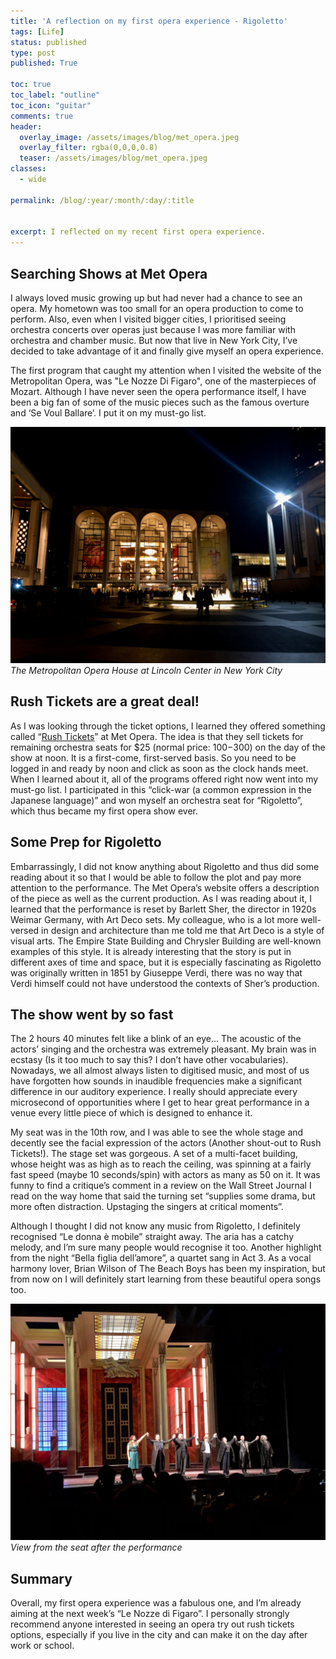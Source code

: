 ```yaml
---
title: 'A reflection on my first opera experience - Rigoletto'
tags: [Life]
status: published
type: post
published: True

toc: true
toc_label: "outline"
toc_icon: "guitar"
comments: true
header:
  overlay_image: /assets/images/blog/met_opera.jpeg
  overlay_filter: rgba(0,0,0,0.8)
  teaser: /assets/images/blog/met_opera.jpeg
classes:
  - wide

permalink: /blog/:year/:month/:day/:title


excerpt: I reflected on my recent first opera experience.
--- 
```


## Searching Shows at Met Opera

I always loved music growing up but had never had a chance to see an opera. My hometown was too small for an opera production to come to perform. Also, even when I visited bigger cities, I prioritised seeing orchestra concerts over operas just because I was more familiar with orchestra and chamber music. But now that live in New York City, I’ve decided to take advantage of it and finally give myself an opera experience.

The first program that caught my attention when I visited the website of the Metropolitan Opera, was "Le Nozze Di Figaro", one of the masterpieces of Mozart. Although I have never seen the opera performance itself, I have been a big fan of some of the music pieces such as the famous overture and ‘Se Voul Ballare’. I put it on my must-go list.

![stage](/assets/images/blog/met_opera.jpeg)
*The Metropolitan Opera House at Lincoln Center in New York City*

## Rush Tickets are a great deal!

As I was looking through the ticket options, I learned they offered something called “<a href="https://www.metopera.org/season/tickets/rush-page" target="_blank">Rush Tickets</a>” at Met Opera. The idea is that they sell tickets for remaining orchestra seats for $25 (normal price: $100-$300) on the day of the show at noon. It is a first-come, first-served basis. So you need to be logged in and ready by noon and click as soon as the clock hands meet. When I learned about it, all of the programs offered right now went into my must-go list. I participated in this “click-war (a common expression in the Japanese language)” and won myself an orchestra seat for “Rigoletto”, which thus became my first opera show ever.

## Some Prep for Rigoletto

Embarrassingly, I did not know anything about Rigoletto and thus did some reading about it so that I would be able to follow the plot and pay more attention to the performance. The Met Opera’s website offers a description of the piece as well as the current production. As I was reading about it, I learned that the performance is reset by Barlett Sher, the director in 1920s Weimar Germany, with Art Deco sets. My colleague, who is a lot more well-versed in design and architecture than me told me that Art Deco is a style of visual arts. The Empire State Building and Chrysler Building are well-known examples of this style. It is already interesting that the story is put in different axes of time and space, but it is especially fascinating as Rigoletto was originally written in 1851 by Giuseppe Verdi, there was no way that Verdi himself could not have understood the contexts of Sher’s production.

## The show went by so fast

The 2 hours 40 minutes felt like a blink of an eye... The acoustic of the actors’ singing and the orchestra was extremely pleasant. My brain was in ecstasy (Is it too much to say this? I don’t have other vocabularies). Nowadays, we all almost always listen to digitised music, and most of us have forgotten how sounds in inaudible frequencies make a significant difference in our auditory experience. I really should appreciate every microsecond of opportunities where I get to hear great performance in a venue every little piece of which is designed to enhance it.

My seat was in the 10th row, and I was able to see the whole stage and decently see the facial expression of the actors (Another shout-out to Rush Tickets!). The stage set was gorgeous. A set of a multi-facet building, whose height was as high as to reach the ceiling, was spinning at a fairly fast speed (maybe 10 seconds/spin) with actors as many as 50 on it. It was funny to find a critique’s comment in a review on the Wall Street Journal I read on the way home that said the turning set “supplies some drama, but more often distraction. Upstaging the singers at critical moments”. 

Although I thought I did not know any music from Rigoletto, I definitely recognised “Le donna è mobile” straight away. The aria has a catchy melody, and I’m sure many people would recognise it too. Another highlight from the night “Bella figlia dell’amore”, a quartet sang in Act 3. As a vocal harmony lover, Brian Wilson of The Beach Boys has been my inspiration, but from now on I will definitely start learning from these beautiful opera songs too.

![stage](/assets/images/blog/met_opera_stage.jpeg)
*View from the seat after the performance*

## Summary

Overall, my first opera experience was a fabulous one, and I’m already aiming at the next week’s “Le Nozze di Figaro”. I personally strongly recommend anyone interested in seeing an opera try out rush tickets options, especially if you live in the city and can make it on the day after work or school.
